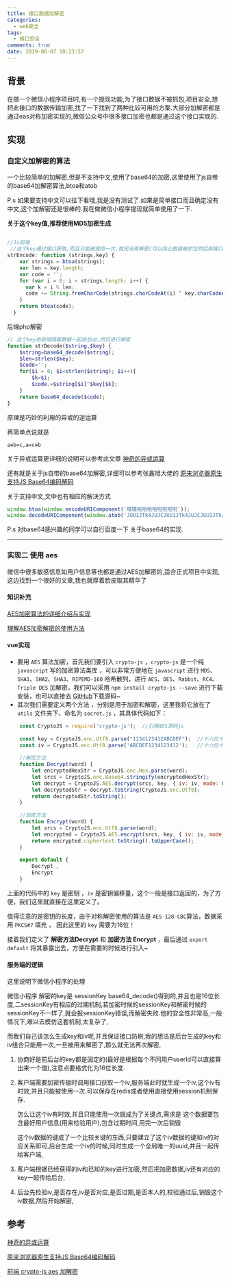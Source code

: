```yaml
---
title: 接口数据加解密
categories:
  - web安全
tags:
  - 接口安全
comments: true
date: 2019-06-07 18:23:57
---
```


## 背景

在做一个微信小程序项目时,有一个提现功能,为了接口数据不被抓包,项目安全,想把此接口的数据传输加密,找了一下找到了两种比较可用的方案.大部分加解密都是通过eas对称加密实现的,微信公众号中很多接口加密也都是通过这个接口实现的.

## 实现

### 自定义加解密的算法

一个比较简单的加解密,但是不支持中文,使用了base64的加密,这里使用了js自带的base64加解密算法,btoa和atob

P.s 如果要支持中文可以往下看哦,我是没有测试了.如果是简单接口而且确定没有中文,这个加解密还是很棒的.我在做微信小程序提现就简单使用了一下.

**关于这个key值,推荐使用MD5加密生成**

```js

//Js前端
 //这个key通过接口获取,而且只能被使用一次,就无法再解密(可以防止数据被抓包然后刷接口),每次需要加解密都生成新的key
strEncode: function (strings,key) {
    var strings = btoa(strings);
    var len = key.length;
    var code = '';
    for (var i = 0; i < strings.length; i++) {
      var k = i % len;
      code += String.fromCharCode(strings.charCodeAt(i) ^ key.charCodeAt(k));
    }
    return btoa(code);
  }
```

后端php解密

```php
// 这个key由前端随着数据一起给后台,然后进行解密
function strDecode($string,$key) {
    $string=base64_decode($string);
    $len=strlen($key);
    $code='';
    for($i = 0; $i<strlen($string); $i++){
        $k=$i;
        $code.=$string[$i]^$key[$k];
    }
    return base64_decode($code);
}
```

原理是巧妙的利用的异或的逆运算

再简单点说就是

```
a⊕b=c,a=c⊕b
```

关于异或运算更详细的说明可以参考此文章 [神奇的异或运算](https://blog.csdn.net/weixin_35653315/article/details/89419295)

还有就是关于js自带的base64加解密,详细可以参考张鑫旭大佬的  [原来浏览器原生支持JS Base64编码解码](https://www.zhangxinxu.com/wordpress/2018/08/js-base64-atob-btoa-encode-decode/)

关于支持中文,文中也有相应的解决方式

```js
window.btoa(window.encodeURIComponent('嘻嘻哈哈哈哈啦啦啦啦'));
window.decodeURIComponent(window.atob('JUU1JTk4JUJCJUU1JTk4JUJCJUU1JTkzJTg4JUU1JTkzJTg4JUU1JTkzJTg4JUU1JTkzJTg4JUU1JTk1JUE2JUU1JTk1JUE2JUU1JTk1JUE2JUU1JTk1JUE2'));
```

P.s 对base64感兴趣的同学可以自行百度一下 关于base64的实现.

---



### 实现二 使用 aes

微信中很多敏感信息如用户信息等也都是通过AES加解密的,适合正式项目中实现,这边找到一个很好的文章,我也就厚着脸皮取其精华了

#### 知识补充

[AES加密算法的详细介绍与实现](https://link.jianshu.com/?t=https%3A%2F%2Fblog.csdn.net%2Fqq_28205153%2Farticle%2Fdetails%2F55798628)

[理解AES加密解密的使用方法](https://link.jianshu.com?t=https%3A%2F%2Fblog.csdn.net%2Fvieri_32%2Farticle%2Fdetails%2F48345023)



#### vue实现

- 要用 `AES` 算法加密，首先我们要引入 `crypto-js` ，`crypto-js` 是一个纯 `javascript` 写的加密算法类库 ，可以非常方便地在 `javascript` 进行 `MD5`、`SHA1`、`SHA2`、`SHA3`、`RIPEMD-160` 哈希散列，进行 `AES`、`DES`、`Rabbit`、`RC4`、`Triple DES` 加解密，我们可以采用 `npm install crypto-js --save` 进行下载安装，也可以直接去 [GitHub](https://link.jianshu.com?t=https%3A%2F%2Fgithub.com%2Fbrix%2Fcrypto-js)下载源码~
- 其次我们需要定义两个方法 ，分别是用于加密和解密，这里我将它放在了 `utils` 文件夹下，命名为 `secret.js` ，其具体代码如下：

```javascript
    const CryptoJS = require('crypto-js');  //引用AES源码js
    
    const key = CryptoJS.enc.Utf8.parse("1234123412ABCDEF");  //十六位十六进制数作为密钥
    const iv = CryptoJS.enc.Utf8.parse('ABCDEF1234123412');   //十六位十六进制数作为密钥偏移量
    
    //解密方法
    function Decrypt(word) {
        let encryptedHexStr = CryptoJS.enc.Hex.parse(word);
        let srcs = CryptoJS.enc.Base64.stringify(encryptedHexStr);
        let decrypt = CryptoJS.AES.decrypt(srcs, key, { iv: iv, mode: CryptoJS.mode.CBC, padding: CryptoJS.pad.Pkcs7 });
        let decryptedStr = decrypt.toString(CryptoJS.enc.Utf8);
        return decryptedStr.toString();
    }
    
    //加密方法
    function Encrypt(word) {
        let srcs = CryptoJS.enc.Utf8.parse(word);
        let encrypted = CryptoJS.AES.encrypt(srcs, key, { iv: iv, mode: CryptoJS.mode.CBC, padding: CryptoJS.pad.Pkcs7 });
        return encrypted.ciphertext.toString().toUpperCase();
    }
    
    export default {
        Decrypt ,
        Encrypt
    }
```

上面的代码中的 `key` 是密钥 ，`iv` 是密钥偏移量，这个一般是接口返回的，为了方便，我们这里就直接在这里定义了。

值得注意的是密钥的长度，由于对称解密使用的算法是 `AES-128-CBC`算法，数据采用 `PKCS#7` 填充 ， 因此这里的 `key` 需要为16位！

接着我们定义了 **解密方法Decrypt** 和 **加密方法 Encrypt** ，最后通过 `export default` 将其暴露出去，方便在需要的时候进行引入~



#### 服务端的逻辑

这里说明下微信小程序的处理

微信小程序 解密的key是 sessionKey base64_decode()得到的,并且也是16位长度,二sessionKey有相应的过期机制,若加密时候的sessionKey和解密时候的sessionKey不一样了,就会报sessionKey错误,而解密失败.他的安全性非常高,一般情况下,难以去模仿这套机制,太复杂了,

而我们自己该怎么生成key和iv呢,并且保证接口防刷,我的想法是后台生成的key和iv组合只能用一次,一旦被用来解密了,那么就无法再次解密,

1. 协商好是前后台的key都是固定的(最好是根据每个不同用户userId可以直接算出来一个值),注意点要格式化为16位长度.

2. 客户端需要加密传输时调用接口获取一个iv,服务端此时就生成一个iv,这个iv有时效,并且只能被使用一次.可以保存在redis或者使用直接使用session机制保存.

   怎么让这个iv有时效,并且只能使用一次就成为了关键点,需求是 这个数据要包含最好用户信息(用来检验用户),包含过期时间,用完一次后销毁

   这个iv数据的键成了一个比较关键的东西,只要建立了这个iv数据的键和iv的对应关系即可,后台生成一个iv的时候,同时生成一个全局唯一的uuid,并且一起传给客户端,

3. 客户端根据已经获得的iv和已知的key进行加密,然后把加密数据,iv还有对应的key一起传给后台,
4. 后台先检验iv,是否存在,iv是否对应,是否过期,是否本人的,校验通过后,销毁这个iv数据,然后开始解密,

## 参考

[神奇的异或运算](神奇的异或运算)

[原来浏览器原生支持JS Base64编码解码](https://www.zhangxinxu.com/wordpress/2018/08/js-base64-atob-btoa-encode-decode/)

[前端 crypto-js aes 加解密](https://www.jianshu.com/p/a47477e8126a)

